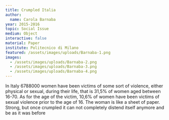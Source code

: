 ```yaml
---
title: Crumpled Italia
author:
  name: Carola Barnaba
year: 2015-2016
topic: Social Issue
medium: Object
interactive: false
material: Paper
institute: Politecnico di Milano
featured: /assets/images/uploads/Barnaba-1.png
images:
  - /assets/images/uploads/Barnaba-2.png
  - /assets/images/uploads/Barnaba-3.png
  - /assets/images/uploads/Barnaba-4.png
---
```

In Italy 6788000 women have been victims of some sort of violence, either physical or sexual, during their life, that is 31,5% of women aged between 16-70. As for the age of the victim, 10,6% of women have been victims of sexual violence prior to the age of 16. The woman is like a sheet of paper. Strong, but once crumpled it can not completely distend itself anymore and be as it was before
